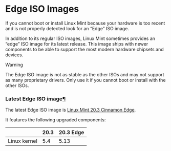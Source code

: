 # Edge ISO Images

If you cannot boot or install Linux Mint because your hardware is too recent and is not properly detected look for an “Edge” ISO image.

In addition to its regular ISO images, Linux Mint sometimes provides an “edge” ISO image for its latest release. This image ships with newer components to be able to support the most modern hardware chipsets and devices.

Warning

The Edge ISO image is not as stable as the other ISOs and may not support as many proprietary drivers. Only use it if you cannot boot or install with the other ISOs.

### Latest Edge ISO image[¶](broken-reference)

The latest Edge ISO image is [Linux Mint 20.3 Cinnamon Edge](https://www.linuxmint.com/edition.php?id=296).

It features the following upgraded components:

|              | 20.3 | 20.3 Edge |
| ------------ | ---- | --------- |
| Linux kernel | 5.4  | 5.13      |
